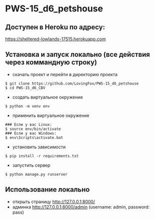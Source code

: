 # PWS-15_d6_petshouse

## Доступен в Heroku по адресу:
https://sheltered-lowlands-17515.herokuapp.com

## Установка и запуск локально (все действия через коммандную строку)
  - скачать проект и перейти в директорию проекта
  ```
$ git clone https://github.com/LovingFox/PWS-15_d6_petshouse
$ cd PWS-15_d6_CBV
```
  - создать виртуальное окружение
  ```
$ python -m venv env
```
  - применить виртуальное окружение
```
### Если у вас Linux:
$ source env/bin/activate
### Если у вас Windows:
$ env\Scripts\activate.bat
```
 - установить зависимости
  ```
$ pip install -r requirements.txt
```

  - запустить сервер
  ```
$ python manage.py runserver
```

## Использование локально
- открыть страницу http://127.0.0.1:8000/
- админка http://127.0.0.1:8000/admin (username: admin, password: pass)

